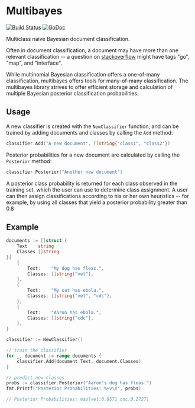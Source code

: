 Multibayes
==========

[![Build Status](https://travis-ci.org/lytics/multibayes.svg?branch=master)](https://travis-ci.org/lytics/multibayes) [![GoDoc](https://godoc.org/github.com/lytics/multibayes?status.svg)](https://godoc.org/github.com/lytics/multibayes)

Multiclass naive Bayesian document classification.

Often in document classification, a document may have more than one relevant classification -- a question on [stackoverflow](http://stackoverflow.com) might have tags "go", "map", and "interface".

While multinomial Bayesian classification offers a one-of-many classification, multibayes offers tools for many-of-many classification.  The multibayes library strives to offer efficient storage and calculation of multiple Bayesian posterior classification probabilities.

## Usage

A new classifier is created with the `NewClassifier` function, and can be trained by adding documents and classes by calling the `Add` method:

```go
classifier.Add("A new document", []string{"class1", "class2"})
```

Posterior probabilities for a new document are calculated by calling the `Posterior` method:

```go
classifier.Posterior("Another new document")
```

A posterior class probability is returned for each class observed in the training set, which the user can use to determine class assignment.  A user can then assign classifications according to his or her own heuristics -- for example, by using all classes that yield a posterior probability greater than 0.8


## Example

```go
documents := []struct {
	Text    string
	Classes []string
}{
	{
		Text:    "My dog has fleas.",
		Classes: []string{"vet"},
	},
	{
		Text:    "My cat has ebola.",
		Classes: []string{"vet", "cdc"},
	},
	{
		Text:    "Aaron has ebola.",
		Classes: []string{"cdc"},
	},
}

classifier := NewClassifier()

// train the classifier
for _, document := range documents {
	classifier.Add(document.Text, document.Classes)
}

// predict new classes
probs := classifier.Posterior("Aaron's dog has fleas.")
fmt.Printf("Posterior Probabilities: %+v\n", probs)

// Posterior Probabilities: map[vet:0.8571 cdc:0.2727]
```

